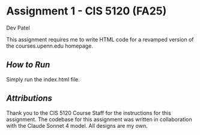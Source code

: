# Assignment 1 - CIS 5120 (FA25)
Dev Patel

This assignment requires me to write HTML code for a revamped version of the courses.upenn.edu homepage. 

## _How to Run_
Simply run the index.html file.

## _Attributions_
Thank you to the CIS 5120 Course Staff for the instructions for this assignment. The codebase for this assignment was written in collaboration with the Claude Sonnet 4 model. All designs are my own.